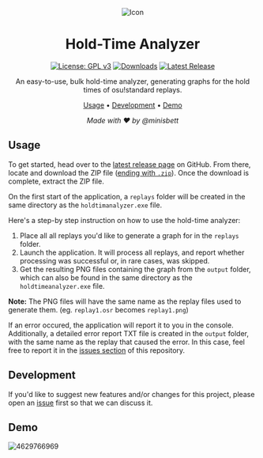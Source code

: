 <div align="center">

![Icon](.github/assets/icon.png)

# Hold-Time Analyzer

[![License: GPL v3](https://img.shields.io/badge/License-GPLv3-blue.svg)](https://www.gnu.org/licenses/gpl-3.0)
[![Downloads](https://img.shields.io/github/downloads/minisbett/holdtimeanalyzer/total?style=flat&color=40b86b
)](https://github.com/minisbett/holdtimeanalyzer/releases/latest)
[![Latest Release](https://img.shields.io/github/v/release/minisbett/holdtimeanalyzer?color=ff5867
)](https://github.com/minisbett/holdtimeanalyzer/releases/latest)

An easy-to-use, bulk hold-time analyzer, generating graphs for the hold times of osu!standard replays.

[Usage](#usage) • [Development](#development) • [Demo](#demo)<br/>

<i>Made with ❤️ by @minisbett</i>
</div>

## Usage

To get started, head over to the [latest release page](https://github.com/minisbett/holdtimeanalyzer/releases/latest) on GitHub. From there, locate and download the ZIP file (<u>ending with `.zip`</u>). Once the download is complete, extract the ZIP file.

On the first start of the application, a `replays` folder will be created in the same directory as the `holdtimanalyzer.exe` file.

Here's a step-by step instruction on how to use the hold-time analyzer:
1. Place all all replays you'd like to generate a graph for in the `replays` folder.
2. Launch the application. It will process all replays, and report whether processing was successful or, in rare cases, was skipped.
3. Get the resulting PNG files containing the graph from the `output` folder, which can also be found in the same directory as the `holdtimeanalyzer.exe` file.

**Note:** The PNG files will have the same name as the replay files used to generate them. (eg. `replay1.osr` becomes `replay1.png`)

If an error occured, the application will report it to you in the console. Additionally, a detailed error report TXT file is created in the `output` folder, with the same name as the replay that caused the error. In this case, feel free to report it in the [issues section](https://github.com/minisbett/holdtimeanalyzer/issues) of this repository.

## Development

If you'd like to suggest new features and/or changes for this project, please open an [issue](https://github.com/minisbett/holdtimeanalyzer/issues) first so that we can discuss it.

## Demo

![4629766969](https://github.com/minisbett/holdtimeanalyzer/assets/39670899/ea58e559-d48b-449e-bf73-973f89c4d8ea)
